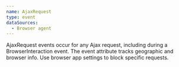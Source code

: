 ```yaml
---
name: AjaxRequest
type: event
dataSources:
  - Browser agent
---
```


AjaxRequest events occur for any Ajax request, including during a BrowserInteraction event. The event attribute tracks geographic and browser info. Use browser app settings to block specific requests.